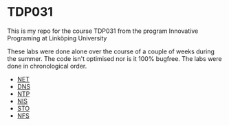 # TDP031
This is my repo for the course TDP031 from the program Innovative Programing at Linköping University

These labs were done alone over the course of a couple of weeks during the summer. The code isn't optimised nor is it 100% bugfree. The labs were done in chronological order.

* [NET](../1-NET/README.md)
* [DNS](../2-DNS/README.md)
* [NTP](../3-NTP/README.md)
* [NIS](../4-NIS/README.md)
* [STO](../5-STO/README.md)
* [NFS](../6-NFS/README.md)